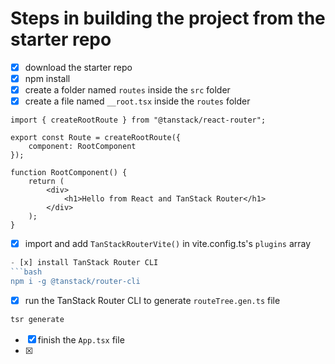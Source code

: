# Steps in building the project from the starter repo
- [x] download the starter repo
- [x] npm install
- [x] create a folder named `routes` inside the `src` folder
- [x] create a file named `__root.tsx` inside the `routes` folder
```tsx
import { createRootRoute } from "@tanstack/react-router";

export const Route = createRootRoute({
    component: RootComponent
});

function RootComponent() {
    return (
        <div>
            <h1>Hello from React and TanStack Router</h1>
        </div>
    );
}
```
- [x] import and add `TanStackRouterVite()` in vite.config.ts's `plugins` array
```ts
- [x] install TanStack Router CLI
```bash
npm i -g @tanstack/router-cli
```
- [x] run the TanStack Router CLI to generate `routeTree.gen.ts` file
```bash
tsr generate
```
- [x] finish the `App.tsx` file
- [x] 